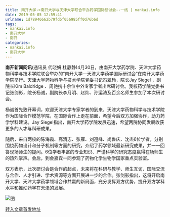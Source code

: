 ```yaml
---
title: 南开大学->南开大学与天津大学联合举办药学国际研讨会--一线 | nankai.info
date: 2019-05-05 12:59:41
urlname: 1d78946662b79fd5f056985ff0d76b6d
tags: 
- nankai.info
- 南开大学
- 南开
categories:
- nankai.info
- 南开大学
---
```


**南开新闻网讯**(通讯员 代晓妍 杜静静)4月30日，由南开大学药学院、天津大学药物科学与技术学院联合举办的“南开大学—天津大学药学国际研讨会”在南开大学药学院举行。天津大学药物科学与技术学院党委书记冯翠玲，院长Jay Siegel ，副院长Kim Baldridge 、周艳携十余位中外专家学者出席研讨会。我校药学院党委书记张剑影，院长杨诚，副院长李月明、赵炜、孙运涛及百余名师生参加了本次研讨会。

杨诚首先致开幕词，欢迎天津大学专家学者的到来，天津大学药物科学与技术学院作为国际合作模范学院，在国际合作上走在前面，希望今后双方加强协作，助力药学学科建设。Jay Siegel指出，南开大学药学院发展迅速，希望两院协同发展收获更多的人才与科研成果。

随后，来自两校的陈海霞、高清志、张雁、刘遵峰、尚鲁庆、沈杰6位学者，分别围绕药物设计和分子机制等方面的研究，介绍了药学领域最新研究成果，并一一回答现场师生的提问。6位学者丰富的专业知识、严谨科学的研究态度赢得在场师生的热烈掌声。会后，到会嘉宾一同参观了药物化学生物学国家重点实验室。

双方表示，此次研讨会是合作的起点，未来将在科研与教学、师生互访、国际交流与合作、人才引进、学术资源等方面开展进一步的合作。张剑影指出，这将开启南开大学、天津大学药学领域合作共赢的新局面，充分发挥双方优势，提升双方学科水平和推动药学在天津的发展。

![图](http://news.nankai.edu.cn/pic/0/00/35/22/352246_355916.jpg)

[转入文章首发地址](http://news.nankai.edu.cn/zhxw/system/2019/05/05/000448718.shtml)